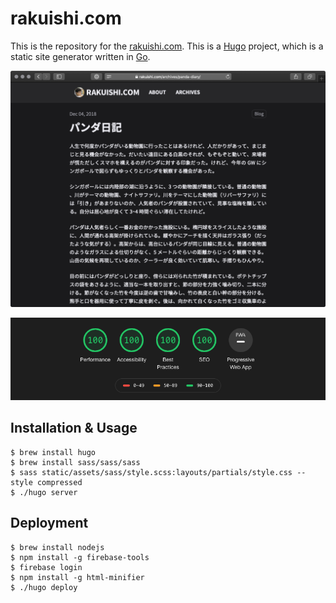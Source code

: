 # rakuishi.com

This is the repository for the [rakuishi.com](rakuishi.com). This is a [Hugo](https://github.com/spf13/hugo) project, which is a static site generator written in [Go](https://github.com/golang/go).

![](.github/Screenshot.png)

![](.github/Lighthouse.png)

## Installation & Usage

```
$ brew install hugo
$ brew install sass/sass/sass
$ sass static/assets/sass/style.scss:layouts/partials/style.css --style compressed
$ ./hugo server
```

## Deployment

```
$ brew install nodejs
$ npm install -g firebase-tools
$ firebase login
$ npm install -g html-minifier
$ ./hugo deploy
```